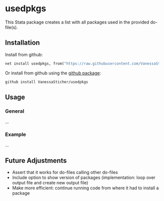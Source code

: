 # usedpkgs
This Stata package creates a list with all packages used in the provided do-file(s).


## Installation
Install from github:
   ```stata
   net install usedpkgs, from("https://raw.githubusercontent.com/VanessaSticher/usedpkgs/main/src/")
   ```    

Or install from github using the [github package](https://github.com/haghish/github):
   ```stata
   github install VanessaSticher/usedpkgs
   ```  


## Usage
### General
...
### Example
...

## Future Adjustments
- Assert that it works for do-files calling other do-files
- Include option to show version of packages (implementation: loop over output file and create new output file)
- Make more efficient: continue running code from where it had to install a package
